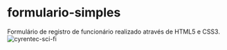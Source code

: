 # formulario-simples
Formulário de registro de funcionário realizado através de HTML5 e CSS3.
![cyrentec-sci-fi](https://user-images.githubusercontent.com/104223530/202870349-88919521-6b47-4bd5-a7c5-fc0099e76150.gif)

